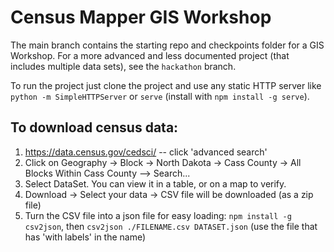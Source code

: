 # Census Mapper GIS Workshop

The main branch contains the starting repo and checkpoints folder for a GIS 
Workshop. For a more advanced and less documented project (that includes 
multiple data sets), see the `hackathon` branch.

To run the project just clone the project and use any static HTTP server like 
`python -m SimpleHTTPServer` or `serve` (install with `npm install -g serve`).

## To download census data:

   1. https://data.census.gov/cedsci/ -- click 'advanced search'
   2. Click on Geography -> Block -> North Dakota -> Cass County -> All Blocks Within Cass County --> Search...
   3. Select DataSet. You can view it in a table, or on a map to verify.
   4. Download -> Select your data -> CSV file will be downloaded (as a zip file)
   5. Turn the CSV file into a json file for easy loading:
      `npm install -g csv2json`, then `csv2json ./FILENAME.csv DATASET.json` (use the file that has 'with labels' in the name)

